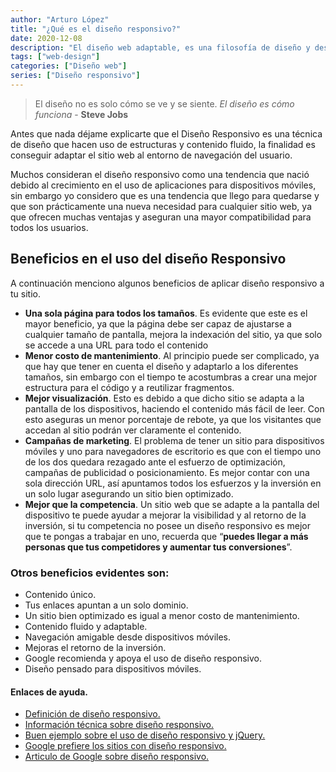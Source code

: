 ```yaml
---
author: "Arturo López"
title: "¿Qué es el diseño responsivo?"
date: 2020-12-08
description: "El diseño web adaptable, es una filosofía de diseño y desarrollo cuyo objetivo es adaptar la apariencia de las páginas web al dispositivo que se esté utilizando para visitarlas."
tags: ["web-design"]
categories: ["Diseño web"]
series: ["Diseño responsivo"]
---
```


> El diseño no es solo cómo se ve y se siente. _El diseño es cómo funciona_ - **Steve Jobs** 

Antes que nada déjame explicarte que el Diseño Responsivo es una técnica de diseño que hacen uso de estructuras y contenido fluido, la finalidad es conseguir adaptar el sitio web al entorno de navegación del usuario.

Muchos consideran el diseño responsivo como una tendencia que nació debido al crecimiento en el uso de aplicaciones para dispositivos móviles, sin embargo yo considero que es una tendencia que llego para quedarse y que son prácticamente una nueva necesidad para cualquier sitio web, ya que ofrecen muchas ventajas y aseguran una mayor compatibilidad para todos los usuarios.

## Beneficios en el uso del diseño Responsivo

A continuación menciono algunos beneficios de aplicar diseño responsivo a tu sitio.

- **Una sola página para todos los tamaños**. Es evidente que este es el mayor beneficio, ya que la página debe ser capaz de ajustarse a cualquier tamaño de pantalla, mejora la indexación del sitio, ya que solo se accede a una URL para todo el contenido
- **Menor costo de mantenimiento**. Al principio puede ser complicado, ya que hay que tener en cuenta el diseño y adaptarlo a los diferentes tamaños, sin embargo con el tiempo te acostumbras a crear una mejor estructura para el código y a reutilizar fragmentos.
- **Mejor visualización**. Esto es debido a que dicho sitio se adapta a la pantalla de los dispositivos, haciendo el contenido más fácil de leer. Con esto aseguras un menor porcentaje de rebote, ya que los visitantes que accedan al sitio podrán ver claramente el contenido.
- **Campañas de marketing**. El problema de tener un sitio para dispositivos móviles y uno para navegadores de escritorio es que con el tiempo uno de los dos quedara rezagado ante el esfuerzo de optimización, campañas de publicidad o posicionamiento. Es mejor contar con una sola dirección URL, así apuntamos todos los esfuerzos y la inversión en un solo lugar asegurando un sitio bien optimizado.
- **Mejor que la competencia**. Un sitio web que se adapte a la pantalla del dispositivo te puede ayudar a mejorar la visibilidad y al retorno de la inversión, si tu competencia no posee un diseño responsivo es mejor que te pongas a trabajar en uno, recuerda que “__puedes llegar a más personas que tus competidores y aumentar tus conversiones__”.

### Otros beneficios evidentes son:

- Contenido único.
- Tus enlaces apuntan a un solo dominio.
- Un sitio bien optimizado es igual a menor costo de mantenimiento.
- Contenido fluido y adaptable.
- Navegación amigable desde dispositivos móviles.
- Mejoras el retorno de la inversión.
- Google recomienda y apoya el uso de diseño responsivo.
- Diseño pensado para dispositivos móviles.

#### Enlaces de ayuda.

- [Definición de diseño responsivo.](http://es.wikipedia.org/wiki/Dise%C3%B1o_web_adaptable "Diseño responsivo según Wikipedia")
- [Información técnica sobre diseño responsivo.](https://developer.mozilla.org/es/docs/Web_Development/Mobile/Dise%C3%B1o_responsivo "Mozilla Web Development Docs")
- [Buen ejemplo sobre el uso de diseño responsivo y jQuery.](http://www.ibm.com/developerworks/ssa/library/mo-jquery-responsive-design/ "IBM DeveloperWorks")
- [Google prefiere los sitios con diseño responsivo.](http://www.puromarketing.com/10/16926/prefiere-sitios-diseno-responsivo.html "Puro Marketing")
- [Articulo de Google sobre diseño responsivo.](https://developers.google.com/webmasters/smartphone-sites/ "Google Developers")


